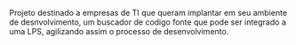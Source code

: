 Projeto destinado a empresas de TI que queram implantar em seu ambiente de desnvolvimento, um buscador de codigo fonte que pode ser integrado a uma LPS, agilizando assim o processo de desenvolvimento.